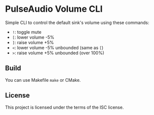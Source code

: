 # PulseAudio Volume CLI

Simple CLI to control the default sink's volume using these commands:
- `!`: toggle mute
- `[`: lower volume -5%
- `]`: raise volume +5%
- `<`: lower volume -5% unbounded (same as `[`)
- `>`: raise volume +5% unbounded (over 100%)

## Build
You can use Makefile `make` or CMake.

## License
This project is licensed under the terms of the ISC license.
